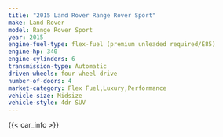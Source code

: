 ```yaml
---
title: "2015 Land Rover Range Rover Sport"
make: Land Rover
model: Range Rover Sport
year: 2015
engine-fuel-type: flex-fuel (premium unleaded required/E85)
engine-hp: 340
engine-cylinders: 6
transmission-type: Automatic
driven-wheels: four wheel drive
number-of-doors: 4
market-category: Flex Fuel,Luxury,Performance
vehicle-size: Midsize
vehicle-style: 4dr SUV
---
```


{{< car_info >}}
